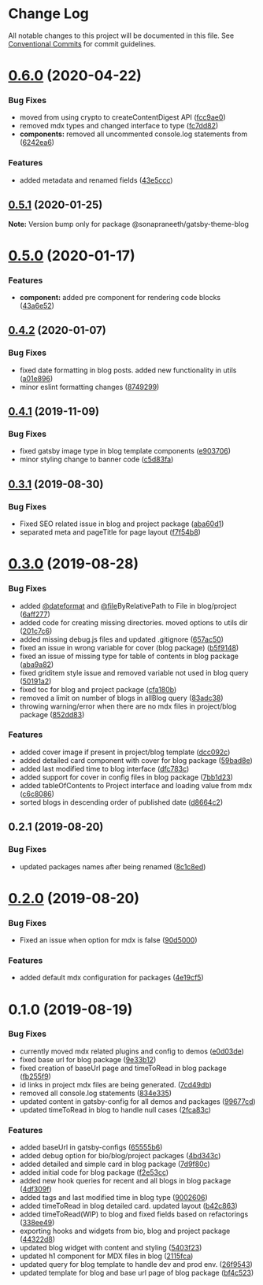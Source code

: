# Change Log

All notable changes to this project will be documented in this file.
See [Conventional Commits](https://conventionalcommits.org) for commit guidelines.

# [0.6.0](https://github.com/sonapraneeth-a/sonapraneeth-gatsby-themes/compare/@sonapraneeth/gatsby-theme-blog@0.5.1...@sonapraneeth/gatsby-theme-blog@0.6.0) (2020-04-22)

### Bug Fixes

- moved from using crypto to createContentDigest API ([fcc9ae0](https://github.com/sonapraneeth-a/sonapraneeth-gatsby-themes/commit/fcc9ae0bc2d17f1f10ef1953f0b3a6c117a50b97))
- removed mdx types and changed interface to type ([fc7dd82](https://github.com/sonapraneeth-a/sonapraneeth-gatsby-themes/commit/fc7dd8206b0dd372e39283439f3175762b16df83))
- **components:** removed all uncommented console.log statements from ([6242ea6](https://github.com/sonapraneeth-a/sonapraneeth-gatsby-themes/commit/6242ea6afc40673fc31d78e34f670641910ae849))

### Features

- added metadata and renamed fields ([43e5ccc](https://github.com/sonapraneeth-a/sonapraneeth-gatsby-themes/commit/43e5ccc8507a04acb35e7af838b6ddcd03de4de7))

## [0.5.1](https://github.com/sonapraneeth-a/sonapraneeth-gatsby-themes/compare/@sonapraneeth/gatsby-theme-blog@0.5.0...@sonapraneeth/gatsby-theme-blog@0.5.1) (2020-01-25)

**Note:** Version bump only for package @sonapraneeth/gatsby-theme-blog

# [0.5.0](https://github.com/sonapraneeth-a/sonapraneeth-gatsby-themes/compare/@sonapraneeth/gatsby-theme-blog@0.4.2...@sonapraneeth/gatsby-theme-blog@0.5.0) (2020-01-17)

### Features

- **component:** added pre component for rendering code blocks ([43a6e52](https://github.com/sonapraneeth-a/sonapraneeth-gatsby-themes/commit/43a6e52))

## [0.4.2](https://github.com/sonapraneeth-a/sonapraneeth-gatsby-themes/compare/@sonapraneeth/gatsby-theme-blog@0.4.1...@sonapraneeth/gatsby-theme-blog@0.4.2) (2020-01-07)

### Bug Fixes

- fixed date formatting in blog posts. added new functionality in utils ([a01e896](https://github.com/sonapraneeth-a/sonapraneeth-gatsby-themes/commit/a01e896))
- minor eslint formatting changes ([8749299](https://github.com/sonapraneeth-a/sonapraneeth-gatsby-themes/commit/8749299))

## [0.4.1](https://github.com/sonapraneeth-a/sonapraneeth-gatsby-themes/compare/@sonapraneeth/gatsby-theme-blog@0.4.0...@sonapraneeth/gatsby-theme-blog@0.4.1) (2019-11-09)

### Bug Fixes

- fixed gatsby image type in blog template components ([e903706](https://github.com/sonapraneeth-a/sonapraneeth-gatsby-themes/commit/e903706))
- minor styling change to banner code ([c5d83fa](https://github.com/sonapraneeth-a/sonapraneeth-gatsby-themes/commit/c5d83fa))

## [0.3.1](https://github.com/sonapraneeth-a/sonapraneeth-gatsby-themes/compare/@sonapraneeth/gatsby-theme-blog@0.3.0...@sonapraneeth/gatsby-theme-blog@0.3.1) (2019-08-30)

### Bug Fixes

- Fixed SEO related issue in blog and project package ([aba60d1](https://github.com/sonapraneeth-a/sonapraneeth-gatsby-themes/commit/aba60d1))
- separated meta and pageTitle for page layout ([f7f54b8](https://github.com/sonapraneeth-a/sonapraneeth-gatsby-themes/commit/f7f54b8))

# [0.3.0](https://github.com/sonapraneeth-a/sonapraneeth-gatsby-themes/compare/@sonapraneeth/gatsby-theme-blog@0.2.1...@sonapraneeth/gatsby-theme-blog@0.3.0) (2019-08-28)

### Bug Fixes

- added [@dateformat](https://github.com/dateformat) and [@file](https://github.com/file)ByRelativePath to File in blog/project ([6aff277](https://github.com/sonapraneeth-a/sonapraneeth-gatsby-themes/commit/6aff277))
- added code for creating missing directories. moved options to utils dir ([201c7c6](https://github.com/sonapraneeth-a/sonapraneeth-gatsby-themes/commit/201c7c6))
- added missing debug.js files and updated .gitignore ([657ac50](https://github.com/sonapraneeth-a/sonapraneeth-gatsby-themes/commit/657ac50))
- fixed an issue in wrong variable for cover (blog package) ([b5f9148](https://github.com/sonapraneeth-a/sonapraneeth-gatsby-themes/commit/b5f9148))
- fixed an issue of missing type for table of contents in blog package ([aba9a82](https://github.com/sonapraneeth-a/sonapraneeth-gatsby-themes/commit/aba9a82))
- fixed griditem style issue and removed variable not used in blog query ([50191a2](https://github.com/sonapraneeth-a/sonapraneeth-gatsby-themes/commit/50191a2))
- fixed toc for blog and project package ([cfa180b](https://github.com/sonapraneeth-a/sonapraneeth-gatsby-themes/commit/cfa180b))
- removed a limit on number of blogs in allBlog query ([83adc38](https://github.com/sonapraneeth-a/sonapraneeth-gatsby-themes/commit/83adc38))
- throwing warning/error when there are no mdx files in project/blog package ([852dd83](https://github.com/sonapraneeth-a/sonapraneeth-gatsby-themes/commit/852dd83))

### Features

- added cover image if present in project/blog template ([dcc092c](https://github.com/sonapraneeth-a/sonapraneeth-gatsby-themes/commit/dcc092c))
- added detailed card component with cover for blog package ([59bad8e](https://github.com/sonapraneeth-a/sonapraneeth-gatsby-themes/commit/59bad8e))
- added last modified time to blog interface ([dfc783c](https://github.com/sonapraneeth-a/sonapraneeth-gatsby-themes/commit/dfc783c))
- added support for cover in config files in blog package ([7bb1d23](https://github.com/sonapraneeth-a/sonapraneeth-gatsby-themes/commit/7bb1d23))
- added tableOfContents to Project interface and loading value from mdx ([c6c8086](https://github.com/sonapraneeth-a/sonapraneeth-gatsby-themes/commit/c6c8086))
- sorted blogs in descending order of published date ([d8664c2](https://github.com/sonapraneeth-a/sonapraneeth-gatsby-themes/commit/d8664c2))

## 0.2.1 (2019-08-20)

### Bug Fixes

- updated packages names after being renamed ([8c1c8ed](https://github.com/sonapraneeth-a/sonapraneeth-gatsby-themes/commit/8c1c8ed))

# [0.2.0](https://github.com/sonapraneeth-a/sonapraneeth-gatsby-themes/compare/@sonapraneeth/gatsby-theme-blog@0.1.0...@sonapraneeth/gatsby-theme-blog@0.2.0) (2019-08-20)

### Bug Fixes

- Fixed an issue when option for mdx is false ([90d5000](https://github.com/sonapraneeth-a/sonapraneeth-gatsby-themes/commit/90d5000))

### Features

- added default mdx configuration for packages ([4e19cf5](https://github.com/sonapraneeth-a/sonapraneeth-gatsby-themes/commit/4e19cf5))

# 0.1.0 (2019-08-19)

### Bug Fixes

- currently moved mdx related plugins and config to demos ([e0d03de](https://github.com/sonapraneeth-a/sonapraneeth-gatsby-themes/commit/e0d03de))
- fixed base url for blog package ([9e33b12](https://github.com/sonapraneeth-a/sonapraneeth-gatsby-themes/commit/9e33b12))
- fixed creation of baseUrl page and timeToRead in blog package ([fb255f9](https://github.com/sonapraneeth-a/sonapraneeth-gatsby-themes/commit/fb255f9))
- id links in project mdx files are being generated. ([7cd49db](https://github.com/sonapraneeth-a/sonapraneeth-gatsby-themes/commit/7cd49db))
- removed all console.log statements ([834e335](https://github.com/sonapraneeth-a/sonapraneeth-gatsby-themes/commit/834e335))
- updated content in gatsby-config for all demos and packages ([99677cd](https://github.com/sonapraneeth-a/sonapraneeth-gatsby-themes/commit/99677cd))
- updated timeToRead in blog to handle null cases ([2fca83c](https://github.com/sonapraneeth-a/sonapraneeth-gatsby-themes/commit/2fca83c))

### Features

- added baseUrl in gatsby-configs ([65555b6](https://github.com/sonapraneeth-a/sonapraneeth-gatsby-themes/commit/65555b6))
- added debug option for bio/blog/project packages ([4bd343c](https://github.com/sonapraneeth-a/sonapraneeth-gatsby-themes/commit/4bd343c))
- added detailed and simple card in blog package ([7d9f80c](https://github.com/sonapraneeth-a/sonapraneeth-gatsby-themes/commit/7d9f80c))
- added initial code for blog package ([f2e53cc](https://github.com/sonapraneeth-a/sonapraneeth-gatsby-themes/commit/f2e53cc))
- added new hook queries for recent and all blogs in blog package ([4df309f](https://github.com/sonapraneeth-a/sonapraneeth-gatsby-themes/commit/4df309f))
- added tags and last modified time in blog type ([9002606](https://github.com/sonapraneeth-a/sonapraneeth-gatsby-themes/commit/9002606))
- added timeToRead in blog detailed card. updated layout ([b42c863](https://github.com/sonapraneeth-a/sonapraneeth-gatsby-themes/commit/b42c863))
- added timeToRead(WIP) to blog and fixed fields based on refactorings ([338ee49](https://github.com/sonapraneeth-a/sonapraneeth-gatsby-themes/commit/338ee49))
- exporting hooks and widgets from bio, blog and project package ([44322d8](https://github.com/sonapraneeth-a/sonapraneeth-gatsby-themes/commit/44322d8))
- updated blog widget with content and styling ([5403f23](https://github.com/sonapraneeth-a/sonapraneeth-gatsby-themes/commit/5403f23))
- updated h1 component for MDX files in blog ([2115fca](https://github.com/sonapraneeth-a/sonapraneeth-gatsby-themes/commit/2115fca))
- updated query for blog template to handle dev and prod env. ([26f9543](https://github.com/sonapraneeth-a/sonapraneeth-gatsby-themes/commit/26f9543))
- updated template for blog and base url page of blog package ([bf4c523](https://github.com/sonapraneeth-a/sonapraneeth-gatsby-themes/commit/bf4c523))

